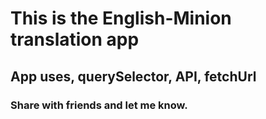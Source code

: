# This is the English-Minion translation app

## App uses, querySelector, API, fetchUrl

### Share with friends and let me know.

